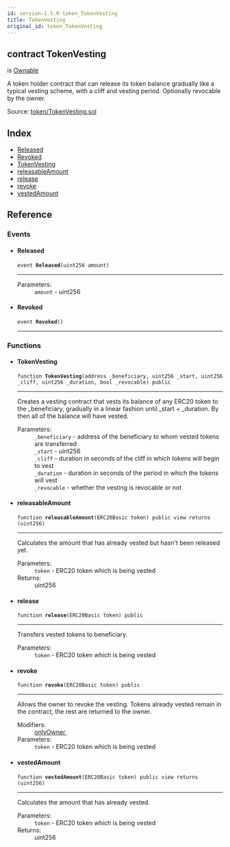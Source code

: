```yaml
---
id: version-1.5.0-token_TokenVesting
title: TokenVesting
original_id: token_TokenVesting
---
```


<div class="contract-doc"><div class="contract"><h2 class="contract-header"><span class="contract-kind">contract</span> TokenVesting</h2><p class="base-contracts"><span>is</span> <a href="ownership_Ownable.html">Ownable</a></p><p class="description">A token holder contract that can release its token balance gradually like a typical vesting scheme, with a cliff and vesting period. Optionally revocable by the owner.</p><div class="source">Source: <a href="https://github.com/OpenZeppelin/zeppelin-solidity/blob/v1.5.0/contracts/token/TokenVesting.sol" target="_blank">token/TokenVesting.sol</a></div></div><div class="index"><h2>Index</h2><ul><li><a href="token_TokenVesting.html#Released">Released</a></li><li><a href="token_TokenVesting.html#Revoked">Revoked</a></li><li><a href="token_TokenVesting.html#TokenVesting">TokenVesting</a></li><li><a href="token_TokenVesting.html#releasableAmount">releasableAmount</a></li><li><a href="token_TokenVesting.html#release">release</a></li><li><a href="token_TokenVesting.html#revoke">revoke</a></li><li><a href="token_TokenVesting.html#vestedAmount">vestedAmount</a></li></ul></div><div class="reference"><h2>Reference</h2><div class="events"><h3>Events</h3><ul><li><div class="item event"><span id="Released" class="anchor-marker"></span><h4 class="name">Released</h4><div class="body"><code class="signature">event <strong>Released</strong><span>(uint256 amount) </span></code><hr/><dl><dt><span class="label-parameters">Parameters:</span></dt><dd><div><code>amount</code> - uint256</div></dd></dl></div></div></li><li><div class="item event"><span id="Revoked" class="anchor-marker"></span><h4 class="name">Revoked</h4><div class="body"><code class="signature">event <strong>Revoked</strong><span>() </span></code><hr/></div></div></li></ul></div><div class="functions"><h3>Functions</h3><ul><li><div class="item function"><span id="TokenVesting" class="anchor-marker"></span><h4 class="name">TokenVesting</h4><div class="body"><code class="signature">function <strong>TokenVesting</strong><span>(address _beneficiary, uint256 _start, uint256 _cliff, uint256 _duration, bool _revocable) </span><span>public </span></code><hr/><div class="description"><p>Creates a vesting contract that vests its balance of any ERC20 token to the _beneficiary, gradually in a linear fashion until _start + _duration. By then all of the balance will have vested.</p></div><dl><dt><span class="label-parameters">Parameters:</span></dt><dd><div><code>_beneficiary</code> - address of the beneficiary to whom vested tokens are transferred</div><div><code>_start</code> - uint256</div><div><code>_cliff</code> - duration in seconds of the cliff in which tokens will begin to vest</div><div><code>_duration</code> - duration in seconds of the period in which the tokens will vest</div><div><code>_revocable</code> - whether the vesting is revocable or not</div></dd></dl></div></div></li><li><div class="item function"><span id="releasableAmount" class="anchor-marker"></span><h4 class="name">releasableAmount</h4><div class="body"><code class="signature">function <strong>releasableAmount</strong><span>(ERC20Basic token) </span><span>public </span><span>view </span><span>returns  (uint256) </span></code><hr/><div class="description"><p>Calculates the amount that has already vested but hasn&#x27;t been released yet.</p></div><dl><dt><span class="label-parameters">Parameters:</span></dt><dd><div><code>token</code> - ERC20 token which is being vested</div></dd><dt><span class="label-return">Returns:</span></dt><dd>uint256</dd></dl></div></div></li><li><div class="item function"><span id="release" class="anchor-marker"></span><h4 class="name">release</h4><div class="body"><code class="signature">function <strong>release</strong><span>(ERC20Basic token) </span><span>public </span></code><hr/><div class="description"><p>Transfers vested tokens to beneficiary.</p></div><dl><dt><span class="label-parameters">Parameters:</span></dt><dd><div><code>token</code> - ERC20 token which is being vested</div></dd></dl></div></div></li><li><div class="item function"><span id="revoke" class="anchor-marker"></span><h4 class="name">revoke</h4><div class="body"><code class="signature">function <strong>revoke</strong><span>(ERC20Basic token) </span><span>public </span></code><hr/><div class="description"><p>Allows the owner to revoke the vesting. Tokens already vested remain in the contract, the rest are returned to the owner.</p></div><dl><dt><span class="label-modifiers">Modifiers:</span></dt><dd><a href="ownership_Ownable.html#onlyOwner">onlyOwner </a></dd><dt><span class="label-parameters">Parameters:</span></dt><dd><div><code>token</code> - ERC20 token which is being vested</div></dd></dl></div></div></li><li><div class="item function"><span id="vestedAmount" class="anchor-marker"></span><h4 class="name">vestedAmount</h4><div class="body"><code class="signature">function <strong>vestedAmount</strong><span>(ERC20Basic token) </span><span>public </span><span>view </span><span>returns  (uint256) </span></code><hr/><div class="description"><p>Calculates the amount that has already vested.</p></div><dl><dt><span class="label-parameters">Parameters:</span></dt><dd><div><code>token</code> - ERC20 token which is being vested</div></dd><dt><span class="label-return">Returns:</span></dt><dd>uint256</dd></dl></div></div></li></ul></div></div></div>

